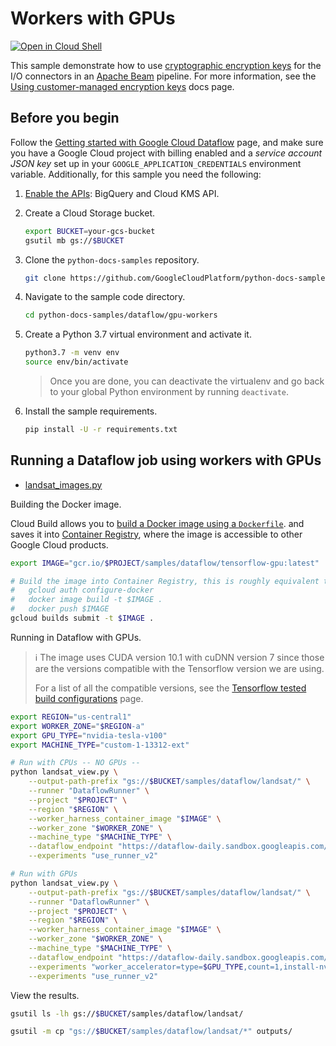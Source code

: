 # Workers with GPUs

[![Open in Cloud Shell](http://gstatic.com/cloudssh/images/open-btn.svg)](https://console.cloud.google.com/cloudshell/open?git_repo=https://github.com/GoogleCloudPlatform/python-docs-samples&page=editor&open_in_editor=dataflow/gpu-workers/README.md)

This sample demonstrate how to use
[cryptographic encryption keys](https://cloud.google.com/kms/)
for the I/O connectors in an
[Apache Beam](https://beam.apache.org) pipeline.
For more information, see the
[Using customer-managed encryption keys](https://cloud.google.com/dataflow/docs/guides/customer-managed-encryption-keys)
docs page.

## Before you begin

Follow the
[Getting started with Google Cloud Dataflow](../README.md)
page, and make sure you have a Google Cloud project with billing enabled
and a *service account JSON key* set up in your `GOOGLE_APPLICATION_CREDENTIALS` environment variable.
Additionally, for this sample you need the following:

1. [Enable the APIs](https://console.cloud.google.com/flows/enableapi?apiid=bigquery,cloudkms.googleapis.com):
    BigQuery and Cloud KMS API.

1. Create a Cloud Storage bucket.

   ```sh
   export BUCKET=your-gcs-bucket
   gsutil mb gs://$BUCKET
   ```

1. Clone the `python-docs-samples` repository.

    ```sh
    git clone https://github.com/GoogleCloudPlatform/python-docs-samples.git
    ```

1. Navigate to the sample code directory.

   ```sh
   cd python-docs-samples/dataflow/gpu-workers
   ```

1. Create a Python 3.7 virtual environment and activate it.

    ```sh
    python3.7 -m venv env
    source env/bin/activate
    ```

    > Once you are done, you can deactivate the virtualenv and go back to your global Python environment by running `deactivate`.

1. Install the sample requirements.

    ```sh
    pip install -U -r requirements.txt
    ```

## Running a Dataflow job using workers with GPUs

* [landsat_images.py](landsat_images.py)

Building the Docker image.

Cloud Build allows you to
[build a Docker image using a `Dockerfile`](https://cloud.google.com/cloud-build/docs/quickstart-docker#build_using_dockerfile).
and saves it into
[Container Registry](https://cloud.google.com/container-registry/),
where the image is accessible to other Google Cloud products.

```sh
export IMAGE="gcr.io/$PROJECT/samples/dataflow/tensorflow-gpu:latest"

# Build the image into Container Registry, this is roughly equivalent to:
#   gcloud auth configure-docker
#   docker image build -t $IMAGE .
#   docker push $IMAGE
gcloud builds submit -t $IMAGE .
```

Running in Dataflow with GPUs.

<!--
Notes and current limitations:

* Must use a machine type with 1 core due to the way Tensorflow uses the GPU memory
* Won't run in an n1-standard-1 because it needs more memory, so we use a custom machine type with 1 core and 13 GB (13 * 1024 MB) of memory `custom-1-13312-ext`.
* Only specific GPUs are available in specific certain zones, `us-central1-a` has `nvidia-tesla-v100` (we need to provide a list of zones with available GPUs, plus pricing)
-->

> ℹ️ The image uses CUDA version 10.1 with cuDNN version 7 since those are the
> versions compatible with the Tensorflow version we are using.
>
> For a list of all the compatible versions, see the
> [Tensorflow tested build configurations](https://www.tensorflow.org/install/source#gpu) page.

<!--
TODO:
- Explain how to use a custom machine type.
- Have a link to the available GPU types by zone/region.
-->

<!--
export PROJECT="google.com:deft-testing-integration"
export BUCKET="dcavazos-dataflow-testing"
export GOOGLE_APPLICATION_CREDENTIALS="$HOME/creds/deft-testing-integration.json"
export IMAGE="gcr.io/google.com/deft-testing-integration/dcavazos/dataflow-gpu:latest"

time gcloud --project $PROJECT builds submit -t $IMAGE .
-->

```sh
export REGION="us-central1"
export WORKER_ZONE="$REGION-a"
export GPU_TYPE="nvidia-tesla-v100"
export MACHINE_TYPE="custom-1-13312-ext"

# Run with CPUs -- NO GPUs --
python landsat_view.py \
    --output-path-prefix "gs://$BUCKET/samples/dataflow/landsat/" \
    --runner "DataflowRunner" \
    --project "$PROJECT" \
    --region "$REGION" \
    --worker_harness_container_image "$IMAGE" \
    --worker_zone "$WORKER_ZONE" \
    --machine_type "$MACHINE_TYPE" \
    --dataflow_endpoint "https://dataflow-daily.sandbox.googleapis.com/" \
    --experiments "use_runner_v2"

# Run with GPUs
python landsat_view.py \
    --output-path-prefix "gs://$BUCKET/samples/dataflow/landsat/" \
    --runner "DataflowRunner" \
    --project "$PROJECT" \
    --region "$REGION" \
    --worker_harness_container_image "$IMAGE" \
    --worker_zone "$WORKER_ZONE" \
    --machine_type "$MACHINE_TYPE" \
    --dataflow_endpoint "https://dataflow-daily.sandbox.googleapis.com/" \
    --experiments "worker_accelerator=type=$GPU_TYPE,count=1,install-nvidia-driver" \
    --experiments "use_runner_v2"

```

View the results.

```sh
gsutil ls -lh gs://$BUCKET/samples/dataflow/landsat/

gsutil -m cp "gs://$BUCKET/samples/dataflow/landsat/*" outputs/
```
